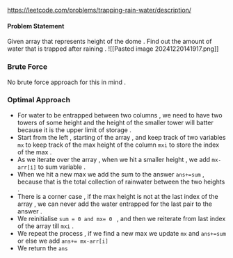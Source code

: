 https://leetcode.com/problems/trapping-rain-water/description/
#### Problem Statement 
Given array that represents height of the dome . Find out the amount of water that is trapped after raining . 
![[Pasted image 20241220141917.png]]


### Brute Force 
No brute force approach for this in mind . 


### Optimal Approach 
- For water to be entrapped between two columns , we need to have two towers of some height and the height of the smaller tower will batter because it is the upper limit of storage . 
- Start from the left , starting of the array , and keep track of two variables `mx` to keep track of the max height of the column `mxi` to store the index of the max .
- As we iterate over the array , when we hit a smaller height , we add `mx- arr[i]` to sum variable . 
- When we hit a new max we add the sum to the answer `ans+=sum` , because that is the total collection of rainwater between the two heights . 
- There is a corner case , if the max height is not at the last index of the array , we can never add the water entrapped for the last pair to the answer . 
- We reinitialise `sum = 0 and mx= 0 ` , and then we reiterate from last index of the array till `mxi` .
- We repeat the process , if we find a new max we update `mx` and `ans+=sum` or else we add `ans+= mx-arr[i]`
- We return the `ans` 